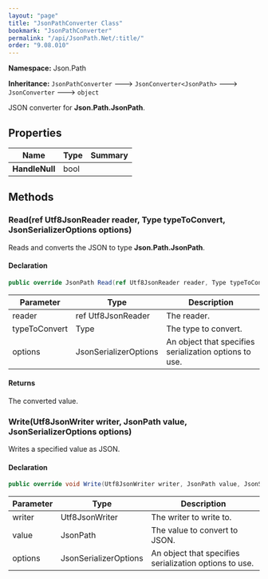 ```yaml
---
layout: "page"
title: "JsonPathConverter Class"
bookmark: "JsonPathConverter"
permalink: "/api/JsonPath.Net/:title/"
order: "9.08.010"
---
```

**Namespace:** Json.Path

**Inheritance:**
`JsonPathConverter`
 🡒 
`JsonConverter<JsonPath>`
 🡒 
`JsonConverter`
 🡒 
`object`

JSON converter for **Json.Path.JsonPath**.

## Properties

| Name | Type | Summary |
|---|---|---|
| **HandleNull** | bool |  |

## Methods

### Read(ref Utf8JsonReader reader, Type typeToConvert, JsonSerializerOptions options)

Reads and converts the JSON to type **Json.Path.JsonPath**.

#### Declaration

```c#
public override JsonPath Read(ref Utf8JsonReader reader, Type typeToConvert, JsonSerializerOptions options)
```

| Parameter | Type | Description |
|---|---|---|
| reader | ref Utf8JsonReader | The reader. |
| typeToConvert | Type | The type to convert. |
| options | JsonSerializerOptions | An object that specifies serialization options to use. |


#### Returns

The converted value.

### Write(Utf8JsonWriter writer, JsonPath value, JsonSerializerOptions options)

Writes a specified value as JSON.

#### Declaration

```c#
public override void Write(Utf8JsonWriter writer, JsonPath value, JsonSerializerOptions options)
```

| Parameter | Type | Description |
|---|---|---|
| writer | Utf8JsonWriter | The writer to write to. |
| value | JsonPath | The value to convert to JSON. |
| options | JsonSerializerOptions | An object that specifies serialization options to use. |



